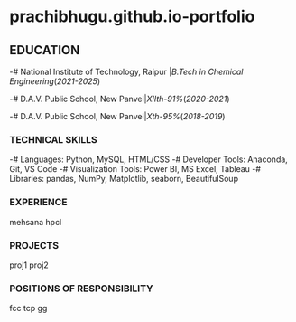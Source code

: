 # prachibhugu.github.io-portfolio

## EDUCATION
-# National Institute of Technology, Raipur |_B.Tech in Chemical Engineering_(_2021-2025_)

-# D.A.V. Public School, New Panvel|_XIIth-91%_(_2020-2021_)

-# D.A.V. Public School, New Panvel|_Xth-95%_(_2018-2019_)


### TECHNICAL SKILLS
-# Languages: Python, MySQL, HTML/CSS
-# Developer Tools: Anaconda, Git, VS Code
-# Visualization Tools: Power BI, MS Excel, Tableau
-# Libraries: pandas, NumPy, Matplotlib, seaborn, BeautifulSoup
### EXPERIENCE
mehsana
hpcl

### PROJECTS
proj1
proj2

### POSITIONS OF RESPONSIBILITY
fcc
tcp
gg
